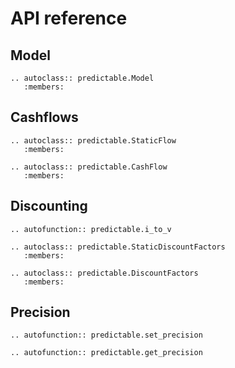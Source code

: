 # API reference

## Model

```{eval-rst}
.. autoclass:: predictable.Model
   :members:
```

## Cashflows

```{eval-rst}
.. autoclass:: predictable.StaticFlow
   :members:
```

```{eval-rst}
.. autoclass:: predictable.CashFlow
   :members:
```

## Discounting

```{eval-rst}
.. autofunction:: predictable.i_to_v
```

```{eval-rst}
.. autoclass:: predictable.StaticDiscountFactors
   :members:
```

```{eval-rst}
.. autoclass:: predictable.DiscountFactors
   :members:
```

## Precision

```{eval-rst}
.. autofunction:: predictable.set_precision
```

```{eval-rst}
.. autofunction:: predictable.get_precision
```
